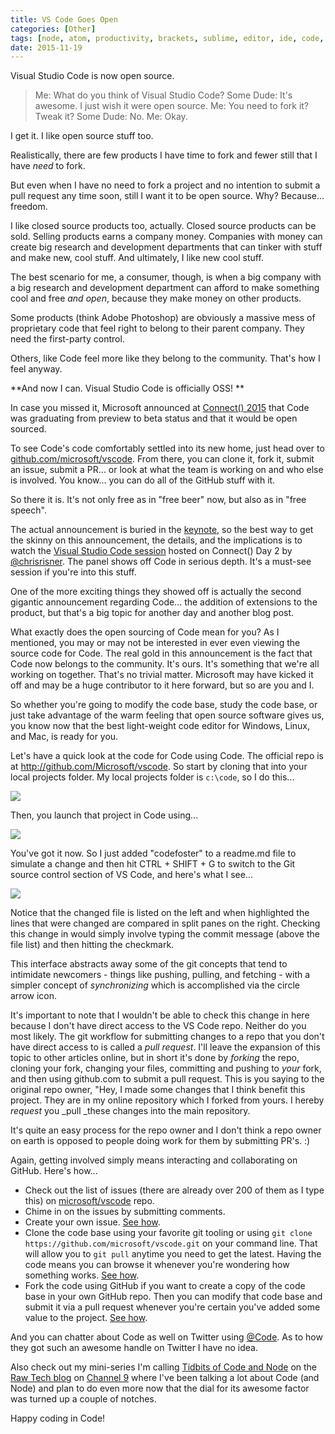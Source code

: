 ```yaml
---
title: VS Code Goes Open
categories: [Other]
tags: [node, atom, productivity, brackets, sublime, editor, ide, code, visual-studio]
date: 2015-11-19
---
```

Visual Studio Code is now open source.

> Me: What do you think of Visual Studio Code?
> Some Dude: It's awesome. I just wish it were open source.
> Me: You need to fork it? Tweak it?
> Some Dude: No.
> Me: Okay.

I get it. I like open source stuff too.

Realistically, there are few products I have time to fork and fewer still that I have _need_ to fork.

But even when I have no need to fork a project and no intention to submit a pull request any time soon, still I want it to be open source. Why? Because... freedom.

I like closed source products too, actually. Closed source products can be sold. Selling products earns a company money. Companies with money can create big research and development departments that can tinker with stuff and make new, cool stuff. And ultimately, I like new cool stuff.

The best scenario for me, a consumer, though, is when a big company with a big research and development department can afford to make something cool and free _and open_, because they make money on other products.

Some products (think Adobe Photoshop) are obviously a massive mess of proprietary code that feel right to belong to their parent company. They need the first-party control.

Others, like Code feel more like they belong to the community. That's how I feel anyway.

**And now I can. Visual Studio Code is officially OSS! **

In case you missed it, Microsoft announced at [Connect() 2015](https://channel9.msdn.com/Events/Visual-Studio/Connect-event-2015) that Code was graduating from preview to beta status and that it would be open sourced.

To see Code's code comfortably settled into its new home, just head over to [github.com/microsoft/vscode](http://github.com/microsoft/vscode). From there, you can clone it, fork it, submit an issue, submit a PR... or look at what the team is working on and who else is involved. You know... you can do all of the GitHub stuff with it.

So there it is. It's not only free as in "free beer" now, but also as in "free speech".

The actual announcement is buried in the [keynote](https://channel9.msdn.com/Events/Visual-Studio/Connect-event-2015/010), so the best way to get the skinny on this announcement, the details, and the implications is to watch the [Visual Studio Code session](https://channel9.msdn.com/Events/Visual-Studio/Connect-event-2015/032) hosted on Connect() Day 2 by [@chrisrisner](http://twitter.com/chrisrisner). The panel shows off Code in serious depth. It's a must-see session if you're into this stuff.

One of the more exciting things they showed off is actually the second gigantic announcement regarding Code... the addition of extensions to the product, but that's a big topic for another day and another blog post.

What exactly does the open sourcing of Code mean for you? As I mentioned, you may or may not be interested in ever even viewing the source code for Code. The real gold in this announcement is the fact that Code now belongs to the community. It's ours. It's something that we're all working on together. That's no trivial matter. Microsoft may have kicked it off and may be a huge contributor to it here forward, but so are you and I.

So whether you're going to modify the code base, study the code base, or just take advantage of the warm feeling that open source software gives us, you know now that the best light-weight code editor for Windows, Linux, and Mac, is ready for you.

Let's have a quick look at the code for Code using Code. ​The official repo is at http://github.com/Microsoft/vscode. So start by cloning that into your local projects folder. My local projects folder is `c:\code`, so I do this...

![](/files/vscodeopen_01.png)

Then, you launch that project in Code using...

![](/files/vscodeopen_02.png)

You've got it now. So I just added "codefoster" to a readme.md file to simulate a change and then hit CTRL + SHIFT + G to switch to the Git source control section of VS Code, and here's what I see...

![](/files/vscodeopen_03.png)

Notice that the changed file is listed on the left and when highlighted the lines that were changed are compared in split panes on the right. Checking this change in would simply involve typing the commit message (above the file list) and then hitting the checkmark.

This interface abstracts away some of the git concepts that tend to intimidate newcomers - things like pushing, pulling, and fetching - with a simpler concept of _synchronizing_ which is accomplished via the circle arrow icon.

It's important to note that I wouldn't be able to check this change in here because I don't have direct access to the VS Code repo. Neither do you most likely. The git workflow for submitting changes to a repo that you don't have direct access to is called a _pull request_. I'll leave the expansion of this topic to other articles online, but in short it's done by _forking_ the repo, cloning your fork, changing your files, committing and pushing to _your_ fork, and then using github.com to submit a pull request. This is you saying to the original repo owner, "Hey, I made some changes that I think benefit this project. They are in my online repository which I forked from yours. I hereby _request_ you _pull _these changes into the main repository.

It's quite an easy process for the repo owner and I don't think a repo owner on earth is opposed to people doing work for them by submitting PR's. :)

Again, getting involved simply means interacting and collaborating on GitHub. Here's how...</span>
- Check out the list of issues (there are already over 200 of them as I type this) on [microsoft/vscode](http://github.com/microsoft/vscode) repo.
- Chime in on the issues by submitting comments.
- Create your own issue. [See how](https://help.github.com/articles/creating-an-issue/).
- Clone the code base using your favorite git tooling or using `git clone https://github.com/microsoft/vscode.git` on your command line. That will allow you to `git pull` anytime you need to get the latest. Having the code means you can browse it whenever you're wondering how something works. [See how](http://help.github.com/articles/cloning-a-repository/).
- Fork the code using GitHub if you want to create a copy of the code base in your own GitHub repo. Then you can modify that code base and submit it via a pull request whenever you're certain you've added some value to the project. [See how](http://help.github.com/articles/fork-a-repo/).

And you can chatter about Code as well on Twitter using [@Code](http://twitter.com/code). As to how they got such an awesome handle on Twitter I have no idea.

Also check out my mini-series I'm calling [Tidbits of Code and Node](https://channel9.msdn.com/Search?term=tidbits%20of%20code%20and%20node#ch9Search) on the [Raw Tech blog](https://channel9.msdn.com/Blogs/raw-tech) on [Channel 9](http://channel9.msdn.com) where I've been talking a lot about Code (and Node) and plan to do even more now that the dial for its awesome factor was turned up a couple of notches.

Happy coding in Code!